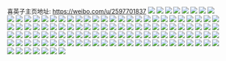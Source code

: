 喜英子主页地址: https://weibo.com/u/2597701837 
![](https://wx4.sinaimg.cn/mw2000/9ad5c8cdgy1h9220e9wekj20u01407e6.jpg) 
![](https://wx4.sinaimg.cn/mw2000/9ad5c8cdgy1h9220en05zj20w616wqfc.jpg) 
![](https://wx4.sinaimg.cn/mw2000/9ad5c8cdgy1h9220i8bflj22c0340x6q.jpg) 
![](https://wx4.sinaimg.cn/mw2000/9ad5c8cdgy1h9220jh0n0j22c0340kjm.jpg) 
![](https://wx4.sinaimg.cn/mw2000/9ad5c8cdgy1h9220lrcjcj22c0340u0y.jpg) 
![](https://wx4.sinaimg.cn/mw2000/9ad5c8cdly1h8u6jzv9tej22c03404qq.jpg) 
![](https://wx4.sinaimg.cn/mw2000/9ad5c8cdly1h8u6jyolzsj22c03404qq.jpg) 
![](https://wx4.sinaimg.cn/mw2000/9ad5c8cdgy1h7zvrzgjosj22c0340hdt.jpg) 
![](https://wx4.sinaimg.cn/mw2000/9ad5c8cdgy1h7zvrsj0hoj22c03401l0.jpg) 
![](https://wx4.sinaimg.cn/mw2000/9ad5c8cdgy1h7zvrxwufuj22c0340u0z.jpg) 
![](https://wx4.sinaimg.cn/mw2000/9ad5c8cdgy1h7zvronpm4j22c03401l0.jpg) 
![](https://wx4.sinaimg.cn/mw2000/9ad5c8cdgy1h7zvsx7wi8j21251ev7pz.jpg) 
![](https://wx4.sinaimg.cn/mw2000/9ad5c8cdgy1h7zvs4hgndj22c0340e83.jpg) 
![](https://wx4.sinaimg.cn/mw2000/9ad5c8cdgy1h7zvrjrr40j22c0340hdw.jpg) 
![](https://wx4.sinaimg.cn/mw2000/9ad5c8cdgy1h7zvwsa8d8j22c0340e84.jpg) 
![](https://wx4.sinaimg.cn/mw2000/9ad5c8cdgy1h7k4rnj0oyj22c0340e84.jpg) 
![](https://wx4.sinaimg.cn/mw2000/9ad5c8cdgy1h7k4s1dshij22c03407wj.jpg) 
![](https://wx4.sinaimg.cn/mw2000/9ad5c8cdgy1h7k4s2guyoj21j02psqv5.jpg) 
![](https://wx4.sinaimg.cn/mw2000/9ad5c8cdgy1h7k4s4wvnaj22c0340x6s.jpg) 
![](https://wx4.sinaimg.cn/mw2000/9ad5c8cdgy1h7j03ple29j223u35sx6s.jpg) 
![](https://wx4.sinaimg.cn/mw2000/9ad5c8cdgy1h7j03nmnv3j223u35sb2d.jpg) 
![](https://wx4.sinaimg.cn/mw2000/9ad5c8cdgy1h7j03sx8l6j223u35s7wl.jpg) 
![](https://wx4.sinaimg.cn/mw2000/9ad5c8cdgy1h7j03vxxl3j224n2u71l1.jpg) 
![](https://wx4.sinaimg.cn/mw2000/9ad5c8cdly1h7hx0rrhhsj21sc2dshdu.jpg) 
![](https://wx4.sinaimg.cn/mw2000/9ad5c8cdly1h7hx0p23gej21sc2dse82.jpg) 
![](https://wx4.sinaimg.cn/mw2000/9ad5c8cdly1h7hx0yu9m3j22bz33yhdv.jpg) 
![](https://wx4.sinaimg.cn/mw2000/9ad5c8cdly1h7hx1285xrj21sc2dsnpe.jpg) 
![](https://wx4.sinaimg.cn/mw2000/9ad5c8cdgy1h79qkr4irzj20u014015q.jpg) 
![](https://wx4.sinaimg.cn/mw2000/9ad5c8cdgy1h79qe5m99oj20u0140132.jpg) 
![](https://wx4.sinaimg.cn/mw2000/9ad5c8cdgy1h79qe55odpj20u01401ah.jpg) 
![](https://wx4.sinaimg.cn/mw2000/9ad5c8cdgy1h79qe7y2xhj20u0140dxg.jpg) 
![](https://wx4.sinaimg.cn/mw2000/9ad5c8cdgy1h79qe8co2mj20u014012l.jpg) 
![](https://wx4.sinaimg.cn/mw2000/9ad5c8cdgy1h79qe6nglhj20u01swdol.jpg) 
![](https://wx4.sinaimg.cn/mw2000/9ad5c8cdgy1h79qe71c36j20u01400zs.jpg) 
![](https://wx4.sinaimg.cn/mw2000/9ad5c8cdgy1h79q2kdojhj22c0340kjm.jpg) 
![](https://wx4.sinaimg.cn/mw2000/9ad5c8cdgy1h79qe7g9waj20u0140qgd.jpg) 
![](https://wx4.sinaimg.cn/mw2000/9ad5c8cdgy1h751yp2qsyj20u0190tgu.jpg) 
![](https://wx4.sinaimg.cn/mw2000/9ad5c8cdgy1h751t5ng9pj20u0140apk.jpg) 
![](https://wx4.sinaimg.cn/mw2000/9ad5c8cdgy1h751ys2wpvj20u01400ui.jpg) 
![](https://wx4.sinaimg.cn/mw2000/9ad5c8cdgy1h751yqabgwj20u0140thu.jpg) 
![](https://wx4.sinaimg.cn/mw2000/9ad5c8cdgy1h751yst6g3j20w616w4cm.jpg) 
![](https://wx4.sinaimg.cn/mw2000/9ad5c8cdgy1h751ymk6euj20u0140gvn.jpg) 
![](https://wx4.sinaimg.cn/mw2000/9ad5c8cdgy1h751yqvaqtj20u0190abr.jpg) 
![](https://wx4.sinaimg.cn/mw2000/9ad5c8cdgy1h751yrjgi9j20u0140dqw.jpg) 
![](https://wx4.sinaimg.cn/mw2000/9ad5c8cdgy1h751yn47slj20u0140n7p.jpg) 
![](https://wx4.sinaimg.cn/mw2000/9ad5c8cdgy1h751ypkpgnj20u0140juq.jpg) 
![](https://wx4.sinaimg.cn/mw2000/9ad5c8cdgy1h751ynukwij20u0140167.jpg) 
![](https://wx4.sinaimg.cn/mw2000/9ad5c8cdgy1h70driec07j21sc2ds45k.jpg) 
![](https://wx4.sinaimg.cn/mw2000/9ad5c8cdgy1h70drhb92jj21sc2dskjl.jpg) 
![](https://wx4.sinaimg.cn/mw2000/9ad5c8cdgy1h70drg15gcj21sc2dskjl.jpg) 
![](https://wx4.sinaimg.cn/mw2000/9ad5c8cdgy1h70drji3wxj21sc2dsdiq.jpg) 
![](https://wx4.sinaimg.cn/mw2000/9ad5c8cdgy1h70drkm1t0j21sc2dswlm.jpg) 
![](https://wx4.sinaimg.cn/mw2000/9ad5c8cdgy1h70drlsi8kj21p829n44u.jpg) 
![](https://wx4.sinaimg.cn/mw2000/9ad5c8cdgy1h6uc5b340rj21401e0qcg.jpg) 
![](https://wx4.sinaimg.cn/mw2000/9ad5c8cdgy1h6uc5bo3qxj21401e0dmf.jpg) 
![](https://wx4.sinaimg.cn/mw2000/9ad5c8cdgy1h6uc5c5238j21401e0wls.jpg) 
![](https://wx4.sinaimg.cn/mw2000/9ad5c8cdgy1h6uc5clyqyj21401e045m.jpg) 
![](https://wx4.sinaimg.cn/mw2000/9ad5c8cdgy1h6uc5figw5j21sc2ds1ky.jpg) 
![](https://wx4.sinaimg.cn/mw2000/9ad5c8cdgy1h6uc5e6bk8j22c0340hdu.jpg) 
![](https://wx4.sinaimg.cn/mw2000/9ad5c8cdgy1h5j71t08r7j21sc2dse82.jpg) 
![](https://wx4.sinaimg.cn/mw2000/9ad5c8cdgy1h5j71oiyi2j21sc2dskjm.jpg) 
![](https://wx4.sinaimg.cn/mw2000/9ad5c8cdgy1h5j71qryrcj21sc2dshdu.jpg) 
![](https://wx4.sinaimg.cn/mw2000/9ad5c8cdgy1h5fqyy09aij21ua2gdqv7.jpg) 
![](https://wx4.sinaimg.cn/mw2000/9ad5c8cdgy1h5fqzbs7w6j22c03401l2.jpg) 
![](https://wx4.sinaimg.cn/mw2000/9ad5c8cdgy1h5fqz1dgkvj21sc2dsx6p.jpg) 
![](https://wx4.sinaimg.cn/mw2000/9ad5c8cdgy1h5fqyrv8mvj21sc2dsu0y.jpg) 
![](https://wx4.sinaimg.cn/mw2000/9ad5c8cdgy1h5fqzln1v8j225u2vse84.jpg) 
![](https://wx4.sinaimg.cn/mw2000/9ad5c8cdgy1h5fqzq75inj22c0340npf.jpg) 
![](https://wx4.sinaimg.cn/mw2000/9ad5c8cdgy1h5fr00vy8mj22c0340e86.jpg) 
![](https://wx4.sinaimg.cn/mw2000/9ad5c8cdgy1h5fr0hopwcj21sc2ds1ky.jpg) 
![](https://wx4.sinaimg.cn/mw2000/9ad5c8cdgy1h5fr0d05w6j22c0340u11.jpg) 
![](https://wx4.sinaimg.cn/mw2000/9ad5c8cdgy1h5el8qoop5j22c0340x6t.jpg) 
![](https://wx4.sinaimg.cn/mw2000/9ad5c8cdgy1h5el8h5f67j224u2ugb2b.jpg) 
![](https://wx4.sinaimg.cn/mw2000/9ad5c8cdgy1h5el8i9unwj21sc2dse82.jpg) 
![](https://wx4.sinaimg.cn/mw2000/9ad5c8cdgy1h5el8keuekj22852yvb2b.jpg) 
![](https://wx4.sinaimg.cn/mw2000/9ad5c8cdgy1h5el8cxp98j21sc2ds1ky.jpg) 
![](https://wx4.sinaimg.cn/mw2000/9ad5c8cdgy1h5el8rynj9j22c0340e82.jpg) 
![](https://wx4.sinaimg.cn/mw2000/9ad5c8cdgy1h5el8mo7wwj22c0340kjn.jpg) 
![](https://wx4.sinaimg.cn/mw2000/9ad5c8cdgy1h5dgqv3n42j21sc2dsb2b.jpg) 
![](https://wx4.sinaimg.cn/mw2000/9ad5c8cdgy1h5dgqz7on1j22c03404qr.jpg) 
![](https://wx4.sinaimg.cn/mw2000/9ad5c8cdgy1h5dgr7ewslj22c0340npe.jpg) 
![](https://wx4.sinaimg.cn/mw2000/9ad5c8cdgy1h5dgqiq6p2j21p62r21ky.jpg) 
![](https://wx4.sinaimg.cn/mw2000/9ad5c8cdgy1h5dgqh0y6yj22c0340kjm.jpg) 
![](https://wx4.sinaimg.cn/mw2000/9ad5c8cdgy1h5dgqn72lgj21sc2dsu0x.jpg) 
![](https://wx4.sinaimg.cn/mw2000/9ad5c8cdgy1h5dgql3on7j22c03401ky.jpg) 
![](https://wx4.sinaimg.cn/mw2000/9ad5c8cdgy1h5dgrlroxnj22c03407wj.jpg) 
![](https://wx4.sinaimg.cn/mw2000/9ad5c8cdgy1h5dgqrcz8aj21sc2dsb2a.jpg) 
![](https://wx4.sinaimg.cn/mw2000/9ad5c8cdgy1h5dgrgf68dj22c0340e82.jpg) 
![](https://wx4.sinaimg.cn/mw2000/9ad5c8cdgy1h5dgr1fjtvj21sc2dsqv5.jpg) 
![](https://wx4.sinaimg.cn/mw2000/9ad5c8cdgy1h5dgqer5slj22c0340qv6.jpg) 
![](https://wx4.sinaimg.cn/mw2000/9ad5c8cdgy1h5dgr3zu3oj22c0340e82.jpg) 
![](https://wx4.sinaimg.cn/mw2000/9ad5c8cdgy1h5dgravrkaj22c0340e82.jpg) 
![](https://wx4.sinaimg.cn/mw2000/9ad5c8cdgy1h5dgrdt92hj22c03407wj.jpg) 
![](https://wx4.sinaimg.cn/mw2000/9ad5c8cdgy1h5dgrjkc8vj22c0340npe.jpg) 
![](https://wx4.sinaimg.cn/mw2000/9ad5c8cdgy1h5dgrni963j22c0340hdu.jpg) 
![](https://wx4.sinaimg.cn/mw2000/9ad5c8cdgy1h4slzq8u8pj20yi1pck9i.jpg) 
![](https://wx4.sinaimg.cn/mw2000/9ad5c8cdgy1h4slzreqdtj20yi1pch3d.jpg) 
![](https://wx4.sinaimg.cn/mw2000/9ad5c8cdgy1h4slzso97bj20yi1pc7kx.jpg) 
![](https://wx4.sinaimg.cn/mw2000/9ad5c8cdgy1h4slzozqmlj20yi1pc1b2.jpg) 
![](https://wx4.sinaimg.cn/mw2000/9ad5c8cdgy1h4r5ltuqluj20ty1kgds4.jpg) 
![](https://wx4.sinaimg.cn/mw2000/9ad5c8cdgy1h4r5luodt6j20u01ion86.jpg) 
![](https://wx4.sinaimg.cn/mw2000/9ad5c8cdgy1h4r5lv9c6ej20u01m8dr2.jpg) 
![](https://wx4.sinaimg.cn/mw2000/9ad5c8cdgy1h4r5lwu1qyj20zo1u17kg.jpg) 
![](https://wx4.sinaimg.cn/mw2000/9ad5c8cdgy1h4r5lxkt4uj20u01j4k41.jpg) 
![](https://wx4.sinaimg.cn/mw2000/9ad5c8cdgy1h4r5lyj0lyj20u01js7he.jpg) 
![](https://wx4.sinaimg.cn/mw2000/9ad5c8cdgy1h4rgp5hhsxj20u01nsn8q.jpg) 
![](https://wx4.sinaimg.cn/mw2000/9ad5c8cdgy1h4rgp7h0s9j20zo1twk4x.jpg) 
![](https://wx4.sinaimg.cn/mw2000/9ad5c8cdgy1h4rgp4470yj20u01iuwn4.jpg) 
![](https://wx4.sinaimg.cn/mw2000/9ad5c8cdgy1h4rgp8vv93j20zo1uawse.jpg) 
![](https://wx4.sinaimg.cn/mw2000/9ad5c8cdgy1h4rgpacn7lj20zo1t5wtq.jpg) 
![](https://wx4.sinaimg.cn/mw2000/9ad5c8cdgy1h4rgpbseqrj20u01jen8j.jpg) 
![](https://wx4.sinaimg.cn/mw2000/9ad5c8cdgy1h4r5lsqud6j20ty1judq8.jpg) 
![](https://wx4.sinaimg.cn/mw2000/9ad5c8cdgy1h3ztdjekwcj22c0340hdu.jpg) 
![](https://wx4.sinaimg.cn/mw2000/9ad5c8cdgy1h3ztdq5ry7j20yo1a8qdn.jpg) 
![](https://wx4.sinaimg.cn/mw2000/9ad5c8cdgy1h3ztdpo87bj20u01400zn.jpg) 
